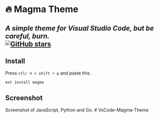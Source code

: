 # 🔥 Magma Theme
_A simple theme for Visual Studio Code, but be careful, burn._ <br>
[![GitHub stars](https://img.shields.io/github/stars/Sn4peW/VsCode-Magma-Theme.svg?style=social&label=Stars)](https://github.com/Sn4peW/VsCode-Magma-Theme/stargazers/)
---
## Install
Press `ctl/ ⌘ + shift + p` and paste this.
```
ext install magma
```
## Screenshot
Screenshot of JavaScript, Python and Go.
#   V s C o d e - M a g m a - T h e m e  
 